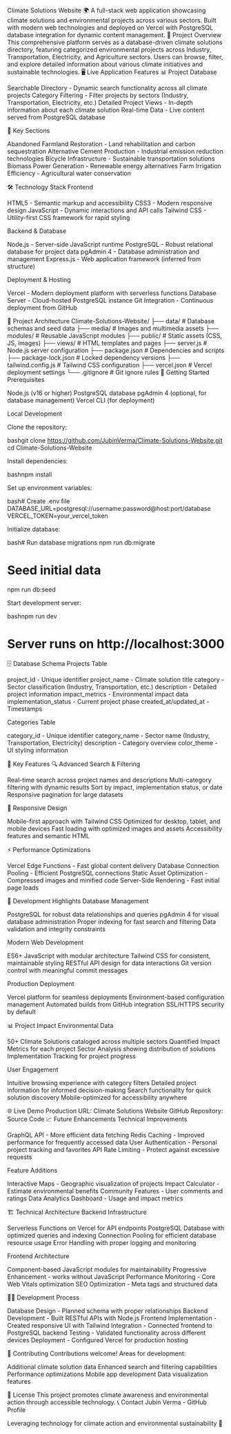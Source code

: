 Climate Solutions Website 🌍
A full-stack web application showcasing climate solutions and environmental projects across various sectors. Built with modern web technologies and deployed on Vercel with PostgreSQL database integration for dynamic content management.
🌱 Project Overview
This comprehensive platform serves as a database-driven climate solutions directory, featuring categorized environmental projects across Industry, Transportation, Electricity, and Agriculture sectors. Users can browse, filter, and explore detailed information about various climate initiatives and sustainable technologies.
🖥️ Live Application Features
📊 Project Database

Searchable Directory - Dynamic search functionality across all climate projects
Category Filtering - Filter projects by sectors (Industry, Transportation, Electricity, etc.)
Detailed Project Views - In-depth information about each climate solution
Real-time Data - Live content served from PostgreSQL database

🎯 Key Sections

Abandoned Farmland Restoration - Land rehabilitation and carbon sequestration
Alternative Cement Production - Industrial emission reduction technologies
Bicycle Infrastructure - Sustainable transportation solutions
Biomass Power Generation - Renewable energy alternatives
Farm Irrigation Efficiency - Agricultural water conservation

🛠️ Technology Stack
Frontend

HTML5 - Semantic markup and accessibility
CSS3 - Modern responsive design
JavaScript - Dynamic interactions and API calls
Tailwind CSS - Utility-first CSS framework for rapid styling

Backend & Database

Node.js - Server-side JavaScript runtime
PostgreSQL - Robust relational database for project data
pgAdmin 4 - Database administration and management
Express.js - Web application framework (inferred from structure)

Deployment & Hosting

Vercel - Modern deployment platform with serverless functions
Database Server - Cloud-hosted PostgreSQL instance
Git Integration - Continuous deployment from GitHub

📁 Project Architecture
Climate-Solutions-Website/
├── data/                    # Database schemas and seed data
├── media/                   # Images and multimedia assets
├── modules/                 # Reusable JavaScript modules
├── public/                  # Static assets (CSS, JS, images)
├── views/                   # HTML templates and pages
├── server.js                # Node.js server configuration
├── package.json             # Dependencies and scripts
├── package-lock.json        # Locked dependency versions
├── tailwind.config.js       # Tailwind CSS configuration
├── vercel.json              # Vercel deployment settings
└── .gitignore              # Git ignore rules
🚀 Getting Started
Prerequisites

Node.js (v16 or higher)
PostgreSQL database
pgAdmin 4 (optional, for database management)
Vercel CLI (for deployment)

Local Development

Clone the repository:

bashgit clone https://github.com/JubinVerma/Climate-Solutions-Website.git
cd Climate-Solutions-Website

Install dependencies:

bashnpm install

Set up environment variables:

bash# Create .env file
DATABASE_URL=postgresql://username:password@host:port/database
VERCEL_TOKEN=your_vercel_token

Initialize database:

bash# Run database migrations
npm run db:migrate
# Seed initial data
npm run db:seed

Start development server:

bashnpm run dev
# Server runs on http://localhost:3000
🗄️ Database Schema
Projects Table

project_id - Unique identifier
project_name - Climate solution title
category - Sector classification (Industry, Transportation, etc.)
description - Detailed project information
impact_metrics - Environmental impact data
implementation_status - Current project phase
created_at/updated_at - Timestamps

Categories Table

category_id - Unique identifier
category_name - Sector name (Industry, Transportation, Electricity)
description - Category overview
color_theme - UI styling information

🌟 Key Features
🔍 Advanced Search & Filtering

Real-time search across project names and descriptions
Multi-category filtering with dynamic results
Sort by impact, implementation status, or date
Responsive pagination for large datasets

📱 Responsive Design

Mobile-first approach with Tailwind CSS
Optimized for desktop, tablet, and mobile devices
Fast loading with optimized images and assets
Accessibility features and semantic HTML

⚡ Performance Optimizations

Vercel Edge Functions - Fast global content delivery
Database Connection Pooling - Efficient PostgreSQL connections
Static Asset Optimization - Compressed images and minified code
Server-Side Rendering - Fast initial page loads

🔧 Development Highlights
Database Management

PostgreSQL for robust data relationships and queries
pgAdmin 4 for visual database administration
Proper indexing for fast search and filtering
Data validation and integrity constraints

Modern Web Development

ES6+ JavaScript with modular architecture
Tailwind CSS for consistent, maintainable styling
RESTful API design for data interactions
Git version control with meaningful commit messages

Production Deployment

Vercel platform for seamless deployments
Environment-based configuration management
Automated builds from GitHub integration
SSL/HTTPS security by default

📊 Project Impact
Environmental Data

50+ Climate Solutions cataloged across multiple sectors
Quantified Impact Metrics for each project
Sector Analysis showing distribution of solutions
Implementation Tracking for project progress

User Engagement

Intuitive browsing experience with category filters
Detailed project information for informed decision-making
Search functionality for quick solution discovery
Mobile-optimized for accessibility anywhere

🌐 Live Demo
Production URL: Climate Solutions Website
GitHub Repository: Source Code
📈 Future Enhancements
Technical Improvements

GraphQL API - More efficient data fetching
Redis Caching - Improved performance for frequently accessed data
User Authentication - Personal project tracking and favorites
API Rate Limiting - Protect against excessive requests

Feature Additions

Interactive Maps - Geographic visualization of projects
Impact Calculator - Estimate environmental benefits
Community Features - User comments and ratings
Data Analytics Dashboard - Usage and impact metrics

🏗️ Technical Architecture
Backend Infrastructure

Serverless Functions on Vercel for API endpoints
PostgreSQL Database with optimized queries and indexing
Connection Pooling for efficient database resource usage
Error Handling with proper logging and monitoring

Frontend Architecture

Component-based JavaScript modules for maintainability
Progressive Enhancement - works without JavaScript
Performance Monitoring - Core Web Vitals optimization
SEO Optimization - Meta tags and structured data

👨‍💻 Development Process

Database Design - Planned schema with proper relationships
Backend Development - Built RESTful APIs with Node.js
Frontend Implementation - Created responsive UI with Tailwind
Integration - Connected frontend to PostgreSQL backend
Testing - Validated functionality across different devices
Deployment - Configured Vercel for production hosting

🤝 Contributing
Contributions welcome! Areas for development:

Additional climate solution data
Enhanced search and filtering capabilities
Performance optimizations
Mobile app development
Data visualization features

📝 License
This project promotes climate awareness and environmental action through accessible technology.
📞 Contact
Jubin Verma - GitHub Profile

Leveraging technology for climate action and environmental sustainability 🌱
